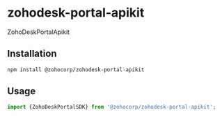# zohodesk-portal-apikit

ZohoDeskPortalApikit

## Installation

```sh
npm install @zohocorp/zohodesk-portal-apikit
```

## Usage


```js
import {ZohoDeskPortalSDK} from '@zohocorp/zohodesk-portal-apikit';
```